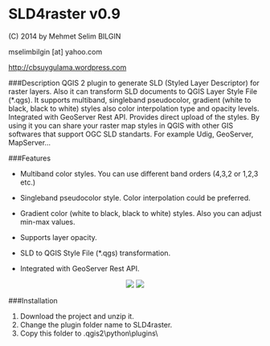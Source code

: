 ﻿SLD4raster v0.9
==========


(C) 2014 by Mehmet Selim BILGIN

mselimbilgin [at] yahoo.com

http://cbsuygulama.wordpress.com



###Description
QGIS 2 plugin to generate SLD (Styled Layer Descriptor) for raster layers. Also it can transform SLD documents to QGIS Layer Style File (*.qgs). It supports multiband, singleband pseudocolor, gradient (white to black, black to white) styles also color interpolation type and opacity levels. Integrated with GeoServer Rest API. Provides direct upload of the styles. By using it you can share your raster map styles in QGIS with other GIS softwares that support OGC SLD standarts. For example Udig, GeoServer, MapServer…



###Features
   
   - Multiband color styles. You can use different band orders (4,3,2 or 1,2,3 etc.)

   - Singleband pseudocolor style. Color interpolation could be preferred.

   - Gradient color (white to black, black to white) styles. Also you can adjust min-max values.

   - Supports layer opacity.
  
   - SLD to QGIS Style File (*.qgs) transformation.
   
   - Integrated with GeoServer Rest API.
   
   

<p align="center">
  <img src="https://lh4.googleusercontent.com/-X9GYJoQrRqA/VELMPpwAjaI/AAAAAAAAAsQ/I39zTCnwSeM/w524-h553-no/3.png"/>
  <img src="https://lh4.googleusercontent.com/-Ila6E_AZIV8/VELMPp_e_fI/AAAAAAAAAsU/mGNpAQfhy14/w522-h553-no/2.png"/>
</p>


###Installation

1. Download the project and unzip it. 
2. Change the plugin folder name to SLD4raster. 
3. Copy this folder to .qgis2\python\plugins\  
